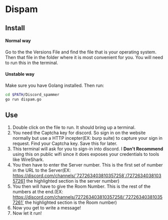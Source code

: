 # Dispam

## Install
#### Normal way
Go to the the Versions File and find the file that is your operating system. Then that file in the folder where it is most convenient for you. You will need to run this in the terminal.
#### Unstable way
Make sure you have Golang installed. Then run:
```sh
cd $PATH/Discord_spammer
go run dispam.go
```

## Use
1. Double click on the file to run. It should bring up a terminal.
2. You need the Captcha key for discord. So sign in on the website normally but use a HTTP incepter(EX: burp suite) to capture your sign in request. Find your Captcha key. Save this for later.
3. This terminal will ask for you to sign-in into discord. I **Don't Recommend** using this on public wifi since it does exposes your credentials to tools like WireShark.
4. You then have to enter the Server number. This is the first set of number in the URL to the Server(EX: https://discord.com/channels/`727263403810357258`/727263403810357261 the highlighted section is the server number)
5. You then will have to give the Room Number. This is the rest of the numbers at the end.(EX: https://discord.com/channels/727263403810357258/`727263403810357261` the highlighted section is the Room number)
6. Now you get to write a message!
7. Now let it run!
